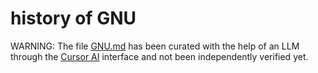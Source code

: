 # history of GNU

WARNING: The file [GNU.md](GNU.md) has been curated with the help of an LLM through the [Cursor AI](https://www.cursor.com/) interface and not been independently verified yet.
